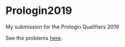 # Prologin2019
My submission for the Prologin Qualifiers 2019

See the problems [here](https://prologin.org/train/2020/qualification).
